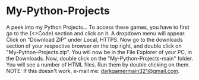 # My-Python-Projects
A peek into my Python Projects...
To access these games, you have to first go to the (<>Code) section and click on it. A dropdown menu will appear. Click on "Download ZIP" under Local, HTTPS. Now go to the downloads section of your respective browser on the top right, and double click on "My-Python-Projects.zip". You will now be in the File Explorer of your PC, in the Downloads. Now, double click on the "My-Python-Projects-main" folder. You will see a number of HTML files. Run them by double clicking on them. NOTE: If this doesn't work, e-mail me: darkgamermain321@gmail.com.
